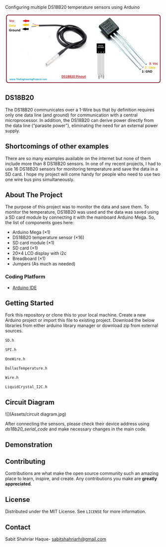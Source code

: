 Configuring multiple DS18B20 temperature sensors using Arduino

![](Assets/DS18B20.jpg)

## DS18B20

The DS18B20 communicates over a 1-Wire bus that by definition requires only one data line (and ground) for communication with a central microprocessor. In addition, the DS18B20 can derive power directly from the data line (“parasite power”), eliminating the need for an external power supply.

## Shortcomings of other examples

There are so many examples available on the internet but none of them include more than 8 DS18B20 sensors. In one of my recent projects, I had to use 16 DS18B20 sensors for monitoring temperature and save the data in a SD card. I hope my project will come handy for people who need to use two one wire bus pins simultaneously.  

<!-- ABOUT THE PROJECT -->
## About The Project

The purpose of this project was to monitor the data and save them. To monitor the temperature, DS18B20 was used and the data was saved using a SD card module by connecting it with the mainboard Arduino Mega. So, the list of components goes here:

* Arduino Mega (×1)
* DS18B20 temperature sensor (×16)
* SD card module (×1)
* SD card  (×1)
* 20×4 LCD display with i2c
* Breadboard (×1)
* Jumpers (As much as needed)

### Coding Platform

* [Arduino IDE](https://www.arduino.cc/en/software) 

<!-- GETTING STARTED -->

## Getting Started

Fork this repository or clone this to your local machine. Create a new Arduino project or import this file to existing project.  Download the below libraries from either arduino library manager or download zip from external sources.

```c+
SD.h
```

```c+
SPI.h
```

```c+
OneWire.h
```

```c+
DallasTemperature.h
```

```c+
Wire.h
```

```c+
LiquidCrystal_I2C.h
```

## Circuit  Diagram

![](Assets/circuit diagram.jpg)

After connecting the sensors, please check their device address using *ds18b20_serial_code* and make necessary changes in the main code. 

<!-- USAGE EXAMPLES -->

## Demonstration



<!-- CONTRIBUTING -->

## Contributing

Contributions are what make the open source community such an amazing place to learn, inspire, and create. Any contributions you make are **greatly appreciated**.



<!-- LICENSE -->
## License

Distributed under the MIT License. See `LICENSE` for more information.



<!-- CONTACT -->

## Contact

Sabit Shahriar Haque-  [sabitshahriarh@gmail.com](mailto:sabitshahriarh@gmail.com)

